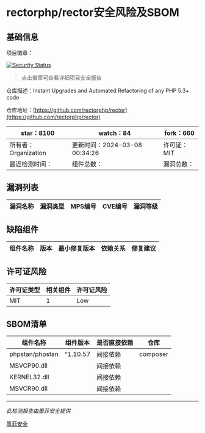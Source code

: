 # rectorphp/rector安全风险及SBOM

## 基础信息

项目徽章：

[![Security Status](https://www.murphysec.com/platform3/v31/badge/1765830396155011072.svg)](https://www.murphysec.com/console/report/1692966373700816896/1765830396155011072)

> 点击徽章可查看详细项目安全报告

仓库描述：Instant Upgrades and Automated Refactoring of any PHP 5.3+ code

仓库地址：[https://github.com/rectorphp/rector](https://github.com/rectorphp/rector)

| star：8100 | watch：84 | fork：660 |
| ----------- | -------------- | ------------ |
| 所有者：Organization | 更新时间：2024-03-08 00:34:26 | 许可证：MIT |
| 最近检测时间： | 组件总数： | 漏洞总数： |




## 漏洞列表

| 漏洞名称 | 漏洞类型 | MPS编号 | CVE编号 | 漏洞等级 |
| ------- | ------ | ------- | ------ | ----- |





## 缺陷组件

| 组件名称 | 版本 | 最小修复版本 | 依赖关系 | 修复建议 |
| -------- | ---- | ------------ | -------- | -------- |





## 许可证风险

| 许可证类型 | 相关组件 | 许可证风险 |
| ---------- | -------- | ---------- |
|MIT|1|Low|




## SBOM清单

| 组件名称 | 组件版本 | 是否直接依赖 | 仓库 |
| -------- | -------- | ------------ | ---- |
|phpstan/phpstan|^1.10.57|间接依赖|composer|
|MSVCP90.dll||间接依赖||
|KERNEL32.dll||间接依赖||
|MSVCR90.dll||间接依赖||


------

*此检测报告由墨菲安全提供*

[墨菲安全](www.murphysec.com)